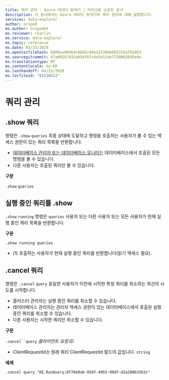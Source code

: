 ```yaml
---
title: 쿼리 관리 - Azure 데이터 탐색기 | 마이크로 소프트 문서
description: 이 문서에서는 Azure 데이터 탐색기의 쿼리 관리에 대해 설명합니다.
services: data-explorer
author: orspod
ms.author: orspodek
ms.reviewer: rkarlin
ms.service: data-explorer
ms.topic: reference
ms.date: 03/23/2020
ms.openlocfilehash: b888aa004b4c8b02cd4e1d130bb0b5319af018b3
ms.sourcegitcommit: 47a002b7032a05ef67c4e5e12de7720062645e9e
ms.translationtype: MT
ms.contentlocale: ko-KR
ms.lasthandoff: 04/15/2020
ms.locfileid: "81520522"
---
```

# <a name="queries-management"></a>쿼리 관리

## <a name="show-queries"></a>.show 쿼리

명령은 `.show` `queries` 최종 상태에 도달하고 명령을 호출하는 사용자가 볼 수 있는 액세스 권한이 있는 쿼리 목록을 반환합니다.


* [데이터베이스 관리자 또는 데이터베이스 모니터는](../management/access-control/role-based-authorization.md) 데이터베이스에서 호출된 모든 명령을 볼 수 있습니다.
* 다른 사용자는 호출된 쿼리만 볼 수 있습니다.

**구문**

`.show` `queries`

## <a name="show-running-queries"></a>실행 중인 쿼리를 .show

`.show` `running` 명령은 `queries` 사용자 또는 다른 사용자 또는 모든 사용자가 현재 실행 중인 쿼리 목록을 반환합니다.

**구문**

```kusto
.show running queries
```

* (1) 호출하는 사용자가 현재 실행 중인 쿼리를 반환합니다(읽기 액세스 필요).

## <a name="cancel-query"></a>.cancel 쿼리

명령은 `.cancel` `query` 동일한 사용자가 이전에 시작한 특정 쿼리를 취소하는 최선의 시도를 시작합니다.

* 클러스터 관리자는 실행 중인 쿼리를 취소할 수 있습니다.
* 데이터베이스 관리자는 관리자 액세스 권한이 있는 데이터베이스에서 호출된 실행 중인 쿼리를 취소할 수 있습니다.
* 다른 사용자는 시작한 쿼리만 취소할 수 있습니다. 

**구문**

`.cancel``query` *클라이언트 요청 ID*

* *ClientRequestId는* 원래 쿼리 ClientRequestId 필드의 값입니다. `string`

**예제**

```kusto
.cancel query "KE.RunQuery;8f70e9ab-958f-4955-99df-d2a288b32b2c"
```

